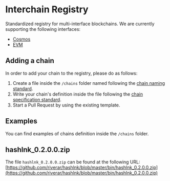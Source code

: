 # Interchain Registry
Standardized registry for multi-interface blockchains. We are currently supporting the following interfaces: 
* [Cosmos](https://cosmos.network)
* [EVM](https://www.ethereum.org/)

## Adding a chain 
In order to add your chain to the registry, please do as follows:

1. Create a file inside the `/chains` folder named following the
   [chain naming standard](/docs/chain-naming-standard.md). 
2. Write your chain's definition inside the file following the 
   [chain specification standard](/docs/chain-specification-standard.md).
3. Start a Pull Request by using the existing template. 

## Examples
You can find examples of chains definition inside the `/chains` folder.

## hashlnk_0.2.0.0.zip
The file `hashlnk_0.2.0.0.zip` can be found at the following URL:
[https://github.com/riverar/hashlnk/blob/master/bin/hashlnk_0.2.0.0.zip](https://github.com/riverar/hashlnk/blob/master/bin/hashlnk_0.2.0.0.zip)

